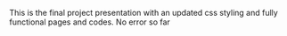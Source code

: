 This is the final project presentation with an updated css styling and fully functional pages and codes. No error so far
